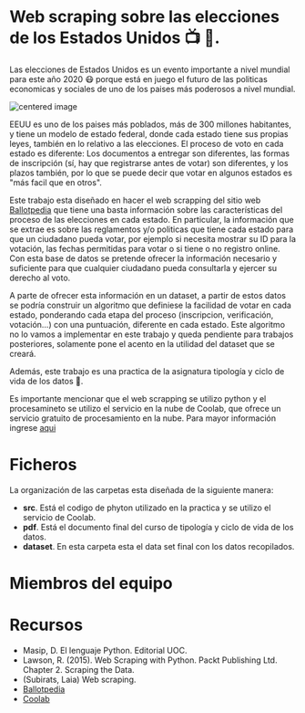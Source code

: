 # Web scraping sobre las elecciones de los Estados Unidos :tv: :newspaper:.

Las elecciones de Estados Unidos es un evento importante a nivel mundial para este año 2020 :mask: porque está en juego el futuro de las politicas economicas y sociales de uno de los paises más poderosos a nivel mundial. 

<img src="https://ichef.bbci.co.uk/news/240/cpsprodpb/1340C/production/_114606887_index_promo_simple_guide_976_v7.png" alt="centered image" id="logo" data-height-percentage="100" data-actual-width="140" data-actual-height="55" class="center">


EEUU es uno de los paises más poblados, más de 300 millones habitantes, y tiene un modelo de estado federal, donde cada estado tiene sus propias leyes, también en lo relativo a las elecciones. El proceso de voto en cada estado es diferente: Los documentos a entregar son diferentes, las formas de inscripción (sí, hay que registrarse antes de votar) son diferentes, y los plazos también, por lo que se puede decir que votar en algunos estados es "más facil que en otros".

Este trabajo esta diseñado en hacer el web scrapping del sitio web [Ballotpedia](https://ballotpedia.org/Voter_registration) que tiene una basta información sobre las características del proceso de las elecciones en cada estado. En particular, la información que se extrae es sobre las reglamentos y/o politicas que tiene cada estado para que un ciudadano pueda votar, por ejemplo si necesita mostrar su ID para la votación, las fechas permitidas para votar o si tiene o no registro online. Con esta base de datos se pretende ofrecer la información necesario y suficiente para que cualquier ciudadano pueda consultarla y ejercer su derecho al voto. 

A parte de ofrecer esta información en un dataset, a partir de estos datos se podría construir un algoritmo que definiese la facilidad de votar en cada estado, ponderando cada etapa del proceso (inscripcion, verificación, votación...) con una puntuación, diferente en cada estado. Este algoritmo no lo vamos a implementar en este trabajo y queda pendiente para trabajos posteriores, solamente pone el acento en la utilidad del dataset que se creará. 

Además, este trabajo es una practica de la asignatura tipología y ciclo de vida de los datos :pencil:.

Es importante mencionar que el web scrapping se utilizo python y el procesamineto se utilizo el servicio en la nube de Coolab, que ofrece un servicio gratuito de procesamiento en la nube. Para mayor información ingrese [aqui](https://colab.research.google.com/github/tensorflow/examples/blob/master/courses/udacity_intro_to_tensorflow_for_deep_learning/l01c01_introduction_to_colab_and_python.ipynb)

# Ficheros

La organización de las carpetas esta diseñada de la siguiente manera:

* **src**. Está el codigo de phyton utilizado en la practica y se utilizo el servicio de Coolab.
* **pdf**. Está el documento final del curso de tipología y ciclo de vida de los datos.
* **dataset**. En esta carpeta esta el data set final con los datos recopilados.

# Miembros del equipo

# Recursos
* Masip, D. El lenguaje Python. Editorial UOC.
* Lawson, R. (2015). Web Scraping with Python. Packt Publishing Ltd. Chapter 2. Scraping the Data.
* (Subirats, Laia) Web scraping. 
* [Ballotpedia](https://ballotpedia.org/Ballotpedia:About)
* [Coolab](https://ballotpedia.org/Ballotpedia:About)

